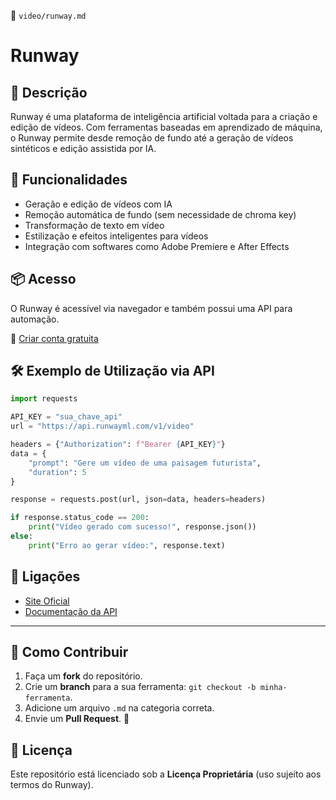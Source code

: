 📌 `video/runway.md`  

# Runway

## 🔹 Descrição
Runway é uma plataforma de inteligência artificial voltada para a criação e edição de vídeos. Com ferramentas baseadas em aprendizado de máquina, o Runway permite desde remoção de fundo até a geração de vídeos sintéticos e edição assistida por IA.

## 🚀 Funcionalidades
- Geração e edição de vídeos com IA
- Remoção automática de fundo (sem necessidade de chroma key)
- Transformação de texto em vídeo
- Estilização e efeitos inteligentes para vídeos
- Integração com softwares como Adobe Premiere e After Effects

## 📦 Acesso
O Runway é acessível via navegador e também possui uma API para automação.

🔗 [Criar conta gratuita](https://runwayml.com/)

## 🛠️ Exemplo de Utilização via API
```python
import requests

API_KEY = "sua_chave_api"
url = "https://api.runwayml.com/v1/video"

headers = {"Authorization": f"Bearer {API_KEY}"}
data = {
    "prompt": "Gere um vídeo de uma paisagem futurista",
    "duration": 5
}

response = requests.post(url, json=data, headers=headers)

if response.status_code == 200:
    print("Vídeo gerado com sucesso!", response.json())
else:
    print("Erro ao gerar vídeo:", response.text)
```

## 🔗 Ligações
- [Site Oficial](https://runwayml.com/)
- [Documentação da API](https://docs.runwayml.com/)

---

## 🌟 Como Contribuir
1. Faça um **fork** do repositório.
2. Crie um **branch** para a sua ferramenta: `git checkout -b minha-ferramenta`.
3. Adicione um arquivo `.md` na categoria correta.
4. Envie um **Pull Request**. 🎉

## 📜 Licença
Este repositório está licenciado sob a **Licença Proprietária** (uso sujeito aos termos do Runway).